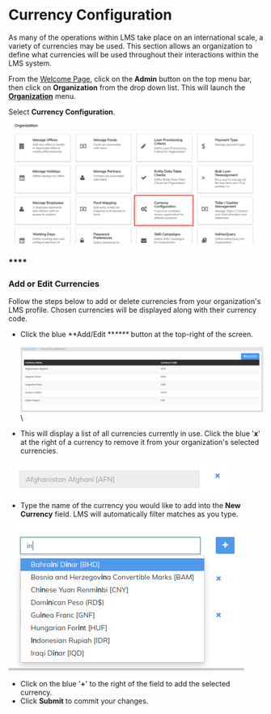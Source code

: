 # Currency Configuration



As many of the operations within LMS take place on an international scale, a variety of currencies may be used. This section allows an organization to define what currencies will be used throughout their interactions within the LMS system.

From the [Welcome Page](../../../allusers/navigation.md#dashboard), click on the **Admin** button on the top menu bar, then click on **Organization** from the drop down list. This will launch the [**Organization**](./) menu.

Select **Currency Configuration**.

![](../../../.gitbook/assets/currencyconfig.png)

### ****

### **Add or Edit Currencies**

Follow the steps below to add or delete currencies from your organization's LMS profile. Chosen currencies will be displayed along with their currency code.

* Click the blue **Add/Edit **_****_ button at the top-right of the screen.\
  \
  ![](../../../.gitbook/assets/currencylist.png)\
  \

* This will display a list of all currencies currently in use. Click the blue '**x**' at the right of a currency to remove it from your organization's selected currencies.

![](<../../../.gitbook/assets/one curr.png>)

* Type the name of the currency you would like to add into the **New Currency** field. LMS will automatically filter matches as you type.

![](../../../.gitbook/assets/addcurr.png)

* Click on the blue '**+**' to the right of the field to add the selected currency.
* Click **Submit** to commit your changes.
